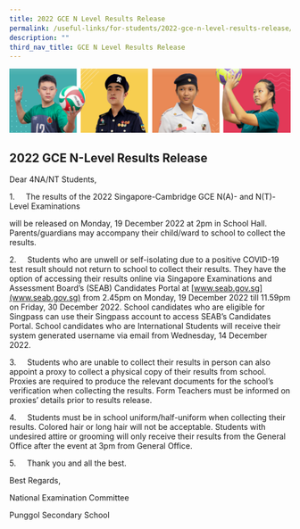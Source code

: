 ```yaml
---
title: 2022 GCE N Level Results Release
permalink: /useful-links/for-students/2022-gce-n-level-results-release/
description: ""
third_nav_title: GCE N Level Results Release
---
```

![](/images/Our%20School/subbanner.jpg)

## 2022 GCE N-Level Results Release

Dear 4NA/NT Students,

1.     The results of the 2022 Singapore-Cambridge GCE N(A)- and N(T)-Level Examinations

will be released on Monday, 19 December 2022 at 2pm in School Hall. Parents/guardians may accompany their child/ward to school to collect the results.

2.     Students who are unwell or self-isolating due to a positive COVID-19 test result should not return to school to collect their results. They have the option of accessing their results online via Singapore Examinations and Assessment Board’s (SEAB) Candidates Portal at [www.seab.gov.sg](www.seab.gov.sg) from 2.45pm on Monday, 19 December 2022 till 11.59pm on Friday, 30 December 2022. School candidates who are eligible for Singpass can use their Singpass account to access SEAB’s Candidates Portal. School candidates who are International Students will receive their system generated username via email from Wednesday, 14 December 2022.

3.     Students who are unable to collect their results in person can also appoint a proxy to collect a physical copy of their results from school. Proxies are required to produce the relevant documents for the school’s verification when collecting the results. Form Teachers must be informed on proxies’ details prior to results release.

4.     Students must be in school uniform/half-uniform when collecting their results. Colored hair or long hair will not be acceptable. Students with undesired attire or grooming will only receive their results from the General Office after the event at 3pm from General Office.

5.     Thank you and all the best.

Best Regards,

National Examination Committee

Punggol Secondary School
